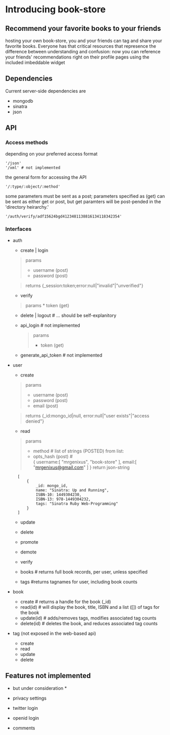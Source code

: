 # Introducing book-store #
## Recommend  your favorite books to your friends ##
hosting your own book-store, you and your friends can tag and share your favorite books.  Everyone has that critical resources that represence the difference between understanding and confusion: now you can reference your friends' recommendations right on their profile pages using the included imbeddable widget


## Dependencies ##
Current server-side dependencies are
* mongodb
* sinatra
* json

## API ##
### Access methods ###
depending on your preferred access format

    '/json'
    '/xml' # not implemented

the general form for accessing the API

    '/:type/:object/:method' 

some parameters must be sent as a post; parameters specified as (get) can be sent as either get or post, but get paramters will be post-pended in the 'directory heirarchy.'

    '/auth/verify/adf15624bgd4123481138816134118342354'

### Interfaces ###

* auth
    * create | login
    > params 
    >    * username (post)
    >    * password (post)

    > returns {_session:token;error:null|"invalid"|"unverified"}

    * verify 
    > params
    >     * token (get)

    * delete | logout #  ... should be self-explanitory

    * api_login # not implemented
        > params
        >    * token (get)

    * generate_api_token # not implemented

* user
    * create
    > params 
    >    * username (post)
    >    * password (post)
    >    * email (post)

    > returns {_id:mongo_id|null, error:null|"user exists"|"access denied"}
    * read
    > params
    >    * method # list of strings (POSTED) from list: 
    >    * opts_hash (post) #  
    >    {
    >        username:[
    >            "mrgenixus",
    >            "book-store"
    >        ],
    >        email:[
    >            "mrgenixus@gmail.com"
    >        ]
    >    }
    return json-string
    
        [
            {
                _id: mongo_id,
                name: "Sinatra: Up and Running",
                ISBN-10: 1449304230,
                ISBN-13: 978-1449304232,
                tags: "Sinatra Ruby Web-Programming"
            }
        ]
    * update
        
    * delete
    * promote
    * demote
    * verify
    * books # returns full book records, per user, unless specified
    * tags #returns tagnames for user, including book counts

* book
    * create # returns a handle for the book (_id)
    * read(id) # will display the book, title, ISBN and a list ([]) of tags for the book
    * update(id) # adds/removes tags, modifies associated tag counts
    * delete(id) # deletes the book, and reduces associated tag counts

* tag (not exposed in the web-based api)
    * create
    * read
    * update
    * delete


## Features not implemented ##
* but under consideration *

* privacy settings
* twitter login
* openid login
* comments




